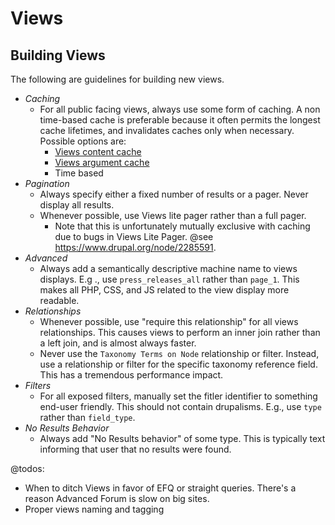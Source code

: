# Views

## Building Views

The following are guidelines for building new views.

* _Caching_ 
  * For all public facing views, always use some form of caching. A non
    time-based cache is preferable because it often permits the longest cache
    lifetimes, and invalidates caches only when necessary. Possible options are:
    * [Views content cache](https://www.drupal.org/project/views_content_cache)
    * [Views argument cache](https://www.drupal.org/project/views_arg_cache)
    * Time based
* _Pagination_
  * Always specify either a fixed number of results or a pager. Never display 
  all results. 
  * Whenever possible, use Views lite pager rather than a full pager. 
    * Note that this is unfortunately mutually exclusive with caching due to 
    bugs in Views Lite Pager. @see https://www.drupal.org/node/2285591.
* _Advanced_
  * Always add a semantically descriptive machine name to views displays. E.g
  ., use `press_releases_all` rather than `page_1`. This makes all PHP, CSS, and
  JS related to the view display more readable.
* _Relationships_
  * Whenever possible, use "require this relationship" for all views 
  relationships. This causes views to perform an inner join rather than a left 
  join, and is almost always faster.
  * Never use the `Taxonomy Terms on Node` relationship or filter. Instead, 
  use a relationship or filter for the specific taxonomy reference field. This 
  has a tremendous performance impact.
* _Filters_ 
  * For all exposed filters, manually set the fitler identifier to something 
  end-user friendly. This should not contain drupalisms. E.g., use `type` rather
  than `field_type`.
* _No Results Behavior_
  * Always add "No Results behavior" of some type. This is typically text 
  informing that user that no results were found.

@todos:

* When to ditch Views in favor of EFQ or straight queries. There's a reason 
Advanced Forum is slow on big sites.
* Proper views naming and tagging
